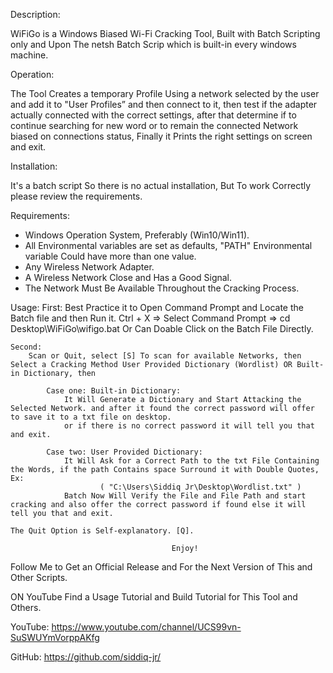 Description:

WiFiGo is a Windows Biased Wi-Fi Cracking Tool, Built with Batch Scripting only and Upon The netsh Batch Scrip which is built-in every windows machine.

Operation:

The Tool Creates a temporary Profile Using a network selected by the user and add it to "User Profiles” and then connect to it, then test if the adapter actually connected with   the   correct   settings, after  that determine if  to continue searching for new word or to  remain the connected  Network biased on connections status, Finally it Prints the right settings on screen and exit.

Installation:

It's a batch script So there is no actual installation, But To work Correctly please review the requirements.

Requirements:

  * Windows Operation System, Preferably (Win10/Win11).
  * All Environmental variables are set as defaults, "PATH" Environmental
    variable
    Could have more than one value.
  * Any Wireless Network Adapter.
  * A Wireless Network Close and Has a Good Signal.
  * The Network Must Be Available Throughout the Cracking Process.

Usage:
    First: 
        Best Practice it to Open Command Prompt and Locate the Batch file and
        then Run it.
        Ctrl + X => Select Command Prompt => cd Desktop\WiFiGo\wifigo.bat
        Or Can Doable Click on the Batch File Directly. 

    Second: 
        Scan or Quit, select [S] To scan for available Networks, then Select a Cracking Method User Provided Dictionary (Wordlist) OR Built-in Dictionary, then 
        
            Case one: Built-in Dictionary:
                It Will Generate a Dictionary and Start Attacking the Selected Network. and after it found the correct password will offer to save it to a txt file on desktop.  
                or if there is no correct password it will tell you that and exit. 

            Case two: User Provided Dictionary: 
                It Will Ask for a Correct Path to the txt File Containing the Words, if the path Contains space Surround it with Double Quotes, Ex:
                        ( "C:\Users\Siddiq Jr\Desktop\Wordlist.txt" )
                Batch Now Will Verify the File and File Path and start cracking and also offer the correct password if found else it will tell you that and exit. 
  
    The Quit Option is Self-explanatory. [Q].

                                        Enjoy!


Follow Me to Get an Official Release and For the Next Version of This and Other Scripts.

ON YouTube Find a Usage Tutorial and Build Tutorial for This Tool and Others.

YouTube:
https://www.youtube.com/channel/UCS99vn-SuSWUYmVorppAKfg

GitHub:
https://github.com/siddiq-jr/